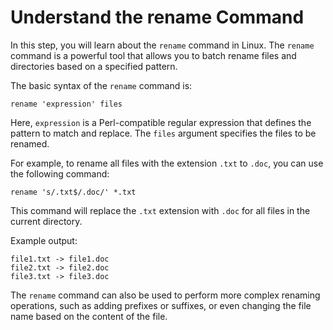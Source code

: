 # Understand the rename Command

In this step, you will learn about the `rename` command in Linux. The `rename` command is a powerful tool that allows you to batch rename files and directories based on a specified pattern.

The basic syntax of the `rename` command is:

```
rename 'expression' files
```

Here, `expression` is a Perl-compatible regular expression that defines the pattern to match and replace. The `files` argument specifies the files to be renamed.

For example, to rename all files with the extension `.txt` to `.doc`, you can use the following command:

```
rename 's/.txt$/.doc/' *.txt
```

This command will replace the `.txt` extension with `.doc` for all files in the current directory.

Example output:

```
file1.txt -> file1.doc
file2.txt -> file2.doc
file3.txt -> file3.doc
```

The `rename` command can also be used to perform more complex renaming operations, such as adding prefixes or suffixes, or even changing the file name based on the content of the file.
